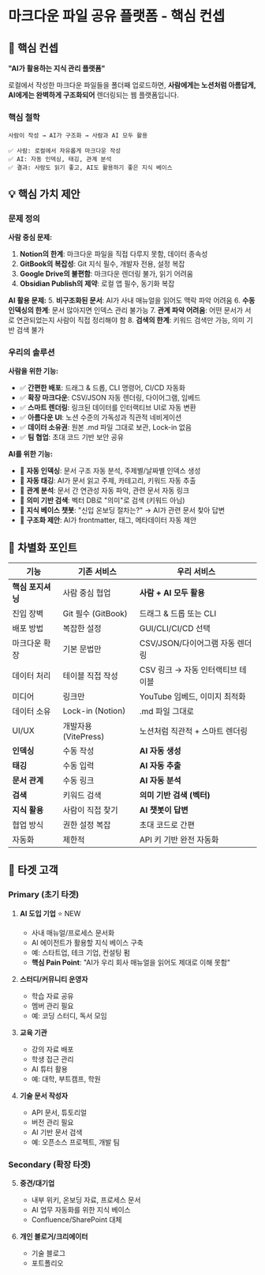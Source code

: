 # 마크다운 파일 공유 플랫폼 - 핵심 컨셉

## 🎯 핵심 컨셉

**"AI가 활용하는 지식 관리 플랫폼"**

로컬에서 작성한 마크다운 파일들을 폴더째 업로드하면, **사람에게는 노션처럼 아름답게, AI에게는 완벽하게 구조화되어** 렌더링되는 웹 플랫폼입니다.

### 핵심 철학
```
사람이 작성 → AI가 구조화 → 사람과 AI 모두 활용

✅ 사람: 로컬에서 자유롭게 마크다운 작성
✅ AI: 자동 인덱싱, 태깅, 관계 분석
✅ 결과: 사람도 읽기 좋고, AI도 활용하기 좋은 지식 베이스
```

## 💡 핵심 가치 제안

### 문제 정의

**사람 중심 문제:**
1. **Notion의 한계**: 마크다운 파일을 직접 다루지 못함, 데이터 종속성
2. **GitBook의 복잡성**: Git 지식 필수, 개발자 전용, 설정 복잡
3. **Google Drive의 불편함**: 마크다운 렌더링 불가, 읽기 어려움
4. **Obsidian Publish의 제약**: 로컬 앱 필수, 동기화 복잡

**AI 활용 문제:**
5. **비구조화된 문서**: AI가 사내 매뉴얼을 읽어도 맥락 파악 어려움
6. **수동 인덱싱의 한계**: 문서 많아지면 인덱스 관리 불가능
7. **관계 파악 어려움**: 어떤 문서가 서로 연관되었는지 사람이 직접 정리해야 함
8. **검색의 한계**: 키워드 검색만 가능, 의미 기반 검색 불가

### 우리의 솔루션

**사람을 위한 기능:**
- ✅ **간편한 배포**: 드래그 & 드롭, CLI 명령어, CI/CD 자동화
- ✅ **확장 마크다운**: CSV/JSON 자동 렌더링, 다이어그램, 임베드
- ✅ **스마트 렌더링**: 링크된 데이터를 인터랙티브 UI로 자동 변환
- ✅ **아름다운 UI**: 노션 수준의 가독성과 직관적 네비게이션
- ✅ **데이터 소유권**: 원본 .md 파일 그대로 보관, Lock-in 없음
- ✅ **팀 협업**: 초대 코드 기반 보안 공유

**AI를 위한 기능:**
- 🤖 **자동 인덱싱**: 문서 구조 자동 분석, 주제별/날짜별 인덱스 생성
- 🤖 **자동 태깅**: AI가 문서 읽고 주제, 카테고리, 키워드 자동 추출
- 🤖 **관계 분석**: 문서 간 연관성 자동 파악, 관련 문서 자동 링크
- 🤖 **의미 기반 검색**: 벡터 DB로 "의미"로 검색 (키워드 아님)
- 🤖 **지식 베이스 챗봇**: "신입 온보딩 절차는?" → AI가 관련 문서 찾아 답변
- 🤖 **구조화 제안**: AI가 frontmatter, 태그, 메타데이터 자동 제안

## 🎪 차별화 포인트

| 기능 | 기존 서비스 | 우리 서비스 |
|------|------------|------------|
| **핵심 포지셔닝** | 사람 중심 협업 | **사람 + AI 모두 활용** |
| 진입 장벽 | Git 필수 (GitBook) | 드래그 & 드롭 또는 CLI |
| 배포 방법 | 복잡한 설정 | GUI/CLI/CI/CD 선택 |
| 마크다운 확장 | 기본 문법만 | CSV/JSON/다이어그램 자동 렌더링 |
| 데이터 처리 | 테이블 직접 작성 | CSV 링크 → 자동 인터랙티브 테이블 |
| 미디어 | 링크만 | YouTube 임베드, 이미지 최적화 |
| 데이터 소유 | Lock-in (Notion) | .md 파일 그대로 |
| UI/UX | 개발자용 (VitePress) | 노션처럼 직관적 + 스마트 렌더링 |
| **인덱싱** | 수동 작성 | **AI 자동 생성** |
| **태깅** | 수동 입력 | **AI 자동 추출** |
| **문서 관계** | 수동 링크 | **AI 자동 분석** |
| **검색** | 키워드 검색 | **의미 기반 검색 (벡터)** |
| **지식 활용** | 사람이 직접 찾기 | **AI 챗봇이 답변** |
| 협업 방식 | 권한 설정 복잡 | 초대 코드로 간편 |
| 자동화 | 제한적 | API 키 기반 완전 자동화 |

## 👥 타겟 고객

### Primary (초기 타겟)

1. **AI 도입 기업** ⭐ NEW
   - 사내 매뉴얼/프로세스 문서화
   - AI 에이전트가 활용할 지식 베이스 구축
   - 예: 스타트업, 테크 기업, 컨설팅 펌
   - **핵심 Pain Point**: "AI가 우리 회사 매뉴얼을 읽어도 제대로 이해 못함"

2. **스터디/커뮤니티 운영자**
   - 학습 자료 공유
   - 멤버 관리 필요
   - 예: 코딩 스터디, 독서 모임

3. **교육 기관**
   - 강의 자료 배포
   - 학생 접근 관리
   - AI 튜터 활용
   - 예: 대학, 부트캠프, 학원

4. **기술 문서 작성자**
   - API 문서, 튜토리얼
   - 버전 관리 필요
   - AI 기반 문서 검색
   - 예: 오픈소스 프로젝트, 개발 팀

### Secondary (확장 타겟)

5. **중견/대기업**
   - 내부 위키, 온보딩 자료, 프로세스 문서
   - AI 업무 자동화를 위한 지식 베이스
   - Confluence/SharePoint 대체

6. **개인 블로거/크리에이터**
   - 기술 블로그
   - 포트폴리오
